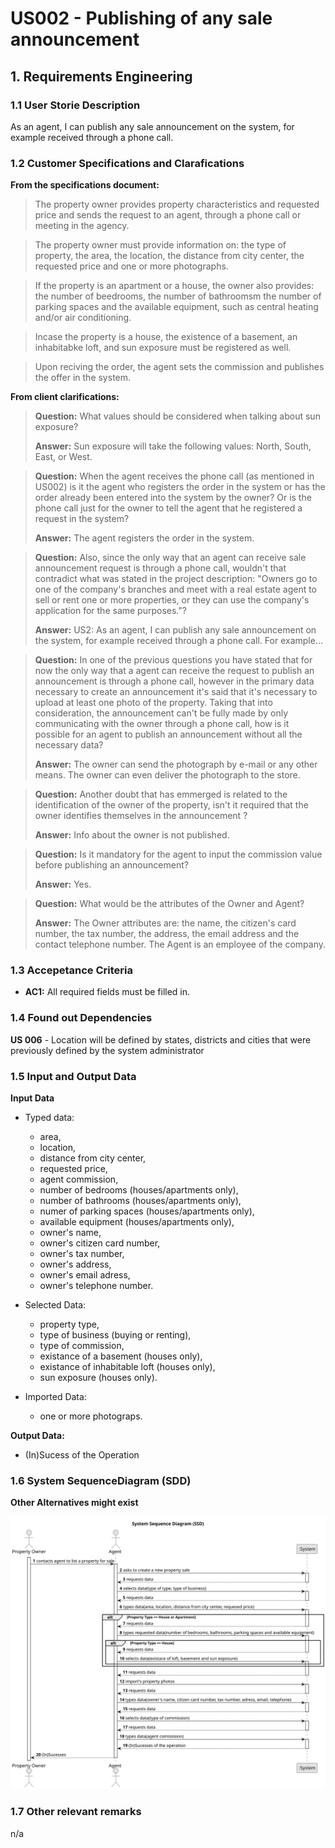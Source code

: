 # US002 - Publishing of any sale announcement

## 1. Requirements Engineering


### 1.1 User Storie Description


As an agent, I can publish any sale announcement on the system, for example received through a phone call.



### 1.2 Customer Specifications and Clarafications

**From the specifications document:**

> The property owner provides property characteristics and requested price and sends the request to an agent, through a phone call or meeting in the agency.

> The property owner must provide information on: the type of property, the area, the location, the distance from city center, the requested price and one or more photographs.

> If the property is an apartment or a house, the owner also provides: the number of beedrooms, the number of bathroomsm the number of parking spaces and the available equipment, such as central heating and/or air conditioning.
 
> Incase the property is a house, the existence of a basement, an inhabitabke loft, and sun exposure must be registered as well.

> Upon reciving the order, the agent sets the commission and publishes the offer in the system.



**From client clarifications:**


> **Question:** What values should be considered when talking about sun exposure?
> 
> **Answer:** Sun exposure will take the following values: North, South, East, or West.

> **Question:** When the agent receives the phone call (as mentioned in US002) is it the agent who registers the order in the system or has the order already been entered into the system by the owner? Or is the phone call just for the owner to tell the agent that he registered a request in the system?
> 
> **Answer:** The agent registers the order in the system.

> **Question:** Also, since the only way that an agent can receive sale announcement request is through a phone call, wouldn't that contradict what was stated in the project description: "Owners go to one of the company's branches and meet with a real estate agent to sell or rent one or more properties, or they can use the company's application for the same purposes."?
> 
> **Answer:** US2: As an agent, I can publish any sale announcement on the system, for example received through a phone call. For example...

> **Question:** In one of the previous questions you have stated that for now the only way that a agent can receive the request to publish an announcement is through a phone call, however in the primary data necessary to create an announcement it's said that it's necessary to upload at least one photo of the property. Taking that into consideration, the announcement can't be fully made by only communicating with the owner through a phone call, how is it possible for an agent to publish an announcement without all the necessary data?
> 
> **Answer:** The owner can send the photograph by e-mail or any other means. The owner can even deliver the photograph to the store.

> **Question:** Another doubt that has emmerged is related to the identification of the owner of the property, isn't it required that the owner identifies themselves in the announcement ?
> 
> **Answer:** Info about the owner is not published.

> **Question:** Is it mandatory for the agent to input the commission value before publishing an announcement?
> 
> **Answer:** Yes.

> **Question:** What would be the attributes of the Owner and Agent?
>
> **Answer:** The Owner attributes are: the name, the citizen's card number, the tax number, the address, the email address and the contact
telephone number. The Agent is an employee of the company.




### 1.3 Accepetance Criteria

* **AC1:** All required fields must be filled in.



### 1.4 Found out Dependencies

**US 006** - Location will be defined by states, districts and cities that were previously defined by the system administrator 


### 1.5 Input and Output Data

**Input Data**

* Typed data:
  * area, 
  * location,
  * distance from city center,
  * requested price,
  * agent commission,
  * number of bedrooms (houses/apartments only),
  * number of bathrooms (houses/apartments only),
  * numer of parking spaces (houses/apartments only),
  * available equipment (houses/apartments only),
  * owner's name,
  * owner's citizen card number, 
  * owner's tax number,
  * owner's address,
  * owner's email adress,
  * owner's telephone number.


* Selected Data:
  * property type,
  * type of business (buying or renting),
  * type of commission,
  * existance of a basement (houses only),
  * existance of inhabitable loft (houses only),
  * sun exposure (houses only).


* Imported Data:
  * one or more photograps.


**Output Data:**

* (In)Sucess of the Operation

### 1.6 System SequenceDiagram (SDD)

**Other Alternatives might exist**


![System Sequence Diagram - Alternative one](svg/us002%20-%20Sequence%20Diagram%20-%20Alternative%20One-System_Sequence_Diagram__SSD_.svg)


### 1.7 Other relevant remarks

n/a